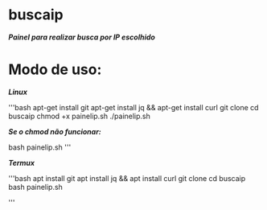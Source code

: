 # buscaip
___Painel para realizar busca por IP escolhido___

# Modo de uso:

___Linux___

'''bash
apt-get install git
apt-get install jq && apt-get install curl
git clone
cd buscaip
chmod +x painelip.sh
./painelip.sh

___Se o chmod não funcionar:___

bash painelip.sh
'''

___Termux___

'''bash
apt install git
apt install jq && apt install curl
git clone 
cd buscaip
bash painelip.sh

'''
